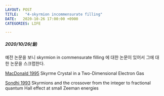 ```yaml
---
LAYOUT: POST
TITLE:   "4-skyrmion incommensurate filling"
DATE:   2020-10-26 17:00:00 +0900
CATEGORIES: LIFE

---
```




#####  2020/10/26(월)


예전 논문을 보니 skyrmion in commensurate filling 에 대한 논문이 있어서 그에 대한 논문을 스크랩한다.

[MacDonald 1995](https://journals.aps.org/prl/pdf/10.1103/PhysRevLett.75.2562) Skyrme Crystal in a Two-Dimensional Electron Gas

[Sondhi 1993](https://journals.aps.org/prb/pdf/10.1103/PhysRevB.47.16419) Skyrmions and the crossover from the integer to fractional quantum Hall effect
at small Zeeman energies


